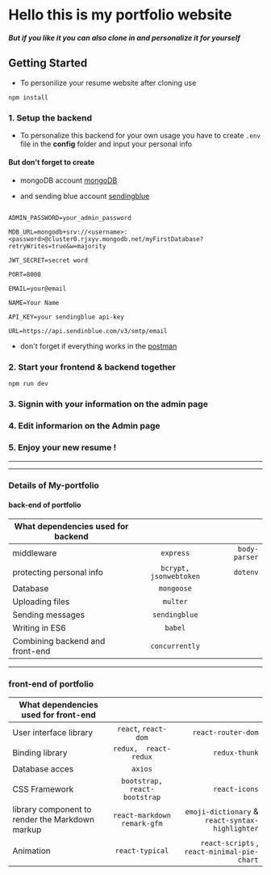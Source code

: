 # Hello this is my portfolio website

##### But if you like it you can also clone in and personalize it for yourself

## Getting Started 

- To personilize your resume website after cloning use

`npm install`

### 1. Setup the backend 
* To personalize this backend for your own usage you have to create `.env` file in the **config** folder and input your personal info
#### But don't forget to create 
- mongoDB account [mongoDB](https://www.mongodb.com/)

- and sending blue account [sendingblue](https://www.sendinblue.com/)


```

ADMIN_PASSWORD=your_admin_password

MDB_URL=mongodb+srv://<username>:<password>@cluster0.rjxyv.mongodb.net/myFirstDatabase?retryWrites=true&w=majority

JWT_SECRET=secret word

PORT=8000 

EMAIL=your@email

NAME=Your Name

API_KEY=your sendingblue api-key

URL=https://api.sendinblue.com/v3/smtp/email

```
- don't forget if everything works in the [postman](https://www.postman.com/)

### 2. Start your frontend & backend together

`npm run dev`
### 3. Signin with your information on the admin page

### 4. Edit informarion on the Admin page 

### 5. Enjoy your new resume !
---

---

### Details of My-portfolio

#### back-end of portfolio 

| **What  dependencies used for backend**|  |  | 
| --- | :---: | ---: |
| middleware | `express` | `body-parser` | 
| protecting personal info |   `bcrypt,  jsonwebtoken` | `dotenv`| 
|  Database | `mongoose` |  | 
|  Uploading files |  `multer` |  | 
| Sending messages | `sendingblue` | |
|  Writing in  ES6 | `babel` |  |
| Combining backend and front-end | `concurrently` |  |

---
### front-end of portfolio 

| **What  dependencies used for front-end**|  |  |
| --- | :---: | ---: |
| User interface library | `react`, `react-dom` | `react-router-dom` | 
|  Binding library |   `redux,  react-redux` | `redux-thunk`| 
|  Database acces | `axios` |  | 
|   CSS Framework |  `bootstrap, react-bootstrap` | `react-icons` | 
| library component to render the Markdown markup | `react-markdown` `remark-gfm` | `emoji-dictionary` & `react-syntax-highlighter` |
|  Animation | `react-typical`| `react-scripts` , `react-minimal-pie-chart` |



